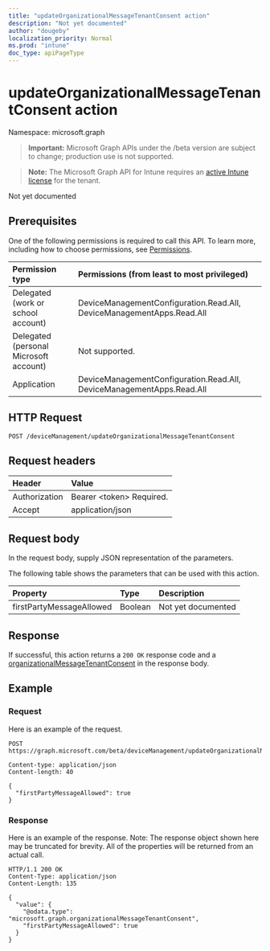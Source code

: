 ```yaml
---
title: "updateOrganizationalMessageTenantConsent action"
description: "Not yet documented"
author: "dougeby"
localization_priority: Normal
ms.prod: "intune"
doc_type: apiPageType
---
```


# updateOrganizationalMessageTenantConsent action

Namespace: microsoft.graph

> **Important:** Microsoft Graph APIs under the /beta version are subject to change; production use is not supported.

> **Note:** The Microsoft Graph API for Intune requires an [active Intune license](https://go.microsoft.com/fwlink/?linkid=839381) for the tenant.

Not yet documented

## Prerequisites
One of the following permissions is required to call this API. To learn more, including how to choose permissions, see [Permissions](/graph/permissions-reference).

|Permission type|Permissions (from least to most privileged)|
|:---|:---|
|Delegated (work or school account)|DeviceManagementConfiguration.Read.All, DeviceManagementApps.Read.All|
|Delegated (personal Microsoft account)|Not supported.|
|Application|DeviceManagementConfiguration.Read.All, DeviceManagementApps.Read.All|

## HTTP Request
<!-- {
  "blockType": "ignored"
}
-->
``` http
POST /deviceManagement/updateOrganizationalMessageTenantConsent
```

## Request headers
|Header|Value|
|:---|:---|
|Authorization|Bearer &lt;token&gt; Required.|
|Accept|application/json|

## Request body
In the request body, supply JSON representation of the parameters.

The following table shows the parameters that can be used with this action.

|Property|Type|Description|
|:---|:---|:---|
|firstPartyMessageAllowed|Boolean|Not yet documented|



## Response
If successful, this action returns a `200 OK` response code and a [organizationalMessageTenantConsent](../resources/intune-partnerintegration-organizationalmessagetenantconsent.md) in the response body.

## Example

### Request
Here is an example of the request.
``` http
POST https://graph.microsoft.com/beta/deviceManagement/updateOrganizationalMessageTenantConsent

Content-type: application/json
Content-length: 40

{
  "firstPartyMessageAllowed": true
}
```

### Response
Here is an example of the response. Note: The response object shown here may be truncated for brevity. All of the properties will be returned from an actual call.
``` http
HTTP/1.1 200 OK
Content-Type: application/json
Content-Length: 135

{
  "value": {
    "@odata.type": "microsoft.graph.organizationalMessageTenantConsent",
    "firstPartyMessageAllowed": true
  }
}
```






